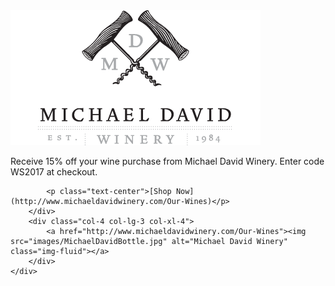 <div class="card">
    <a href="http://www.michaeldavidwinery.com/Our-Wines"><img src="images/MichaelDavidLogo.png" alt="Michael David Winery" class="img-fluid"></a>
    <div class="row card-body">
        <div class="col-8 col-lg-9 col-xl-8 card-body align-self-center">
            <p class="card-text text-center">Receive 15% off your wine purchase from Michael David Winery. Enter code WS2017 at checkout.</p>

            <p class="text-center">[Shop Now](http://www.michaeldavidwinery.com/Our-Wines)</p>
        </div>
        <div class="col-4 col-lg-3 col-xl-4">
            <a href="http://www.michaeldavidwinery.com/Our-Wines"><img src="images/MichaelDavidBottle.jpg" alt="Michael David Winery" class="img-fluid"></a>
        </div>
    </div>
</div>
